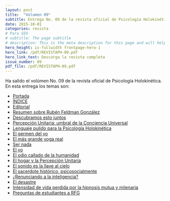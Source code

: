 ```yaml
---
layout: post
title:  "Volumen 09"
subtitle: Entrega No. 09 de la revista oficial de Psicología Holokinética
date: 2015-10-01
categories: revista
# Para SEO
# subtitle: The page subtitle
# description: This is the meta description for this page and will help it appear in search engines
hero_height: is-fullwidth frontpage-hero-1
hero_link: /pdf/REVISTAPH-09.pdf
hero_link_text: Descarga la revista completa
issue_number: 09
pdf_file: /pdf/REVISTAPH-09.pdf
---
```


Ha salido el volúmen No. 09 de la revista oficial de Psicología Holokinética. 
En esta entrega los temas son:


- [Portada](/pdf/REVISTAPH-09.pdf#page=1)
- [ÍNDICE](/pdf/REVISTAPH-09.pdf#page=3)
- [Editorial](/pdf/REVISTAPH-09.pdf#page=4)
- [Resumen sobre Rubén Feldman González](/pdf/REVISTAPH-09.pdf#page=5)
- [Descubramos esto juntos](/pdf/REVISTAPH-09.pdf#page=7)
- [Percepción Unitaria: umbral de la Conciencia Universal](/pdf/REVISTAPH-09.pdf#page=8)
- [Lenguaje pulido para la Psicología Holokinética](/pdf/REVISTAPH-09.pdf#page=12)
- [El germen del yo](/pdf/REVISTAPH-09.pdf#page=13)
- [El más grande yoga real](/pdf/REVISTAPH-09.pdf#page=15)
- [Ser nada](/pdf/REVISTAPH-09.pdf#page=16)
- [El yo](/pdf/REVISTAPH-09.pdf#page=17)
- [El odio callado de la humanidad](/pdf/REVISTAPH-09.pdf#page=19)
- [El hogar y la Percepción Unitaria](/pdf/REVISTAPH-09.pdf#page=20)
- [El sonido es la llave al cielo](/pdf/REVISTAPH-09.pdf#page=23)
- [El sacerdote histórico, psicosocialmente](/pdf/REVISTAPH-09.pdf#page=27)
- [¿Renunciando a la inteligencia?](/pdf/REVISTAPH-09.pdf#page=29)
- [El desastre](/pdf/REVISTAPH-09.pdf#page=31)
- [Intensidad de vida perdida por la hipnosis mutua y milenaria](/pdf/REVISTAPH-09.pdf#page=39)
- [Preguntas de estudiantes a RFG](/pdf/REVISTAPH-09.pdf#page=40)

